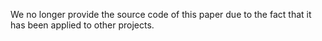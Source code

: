 We no longer provide the source code of this paper due to the fact that it has been applied to other projects. 
